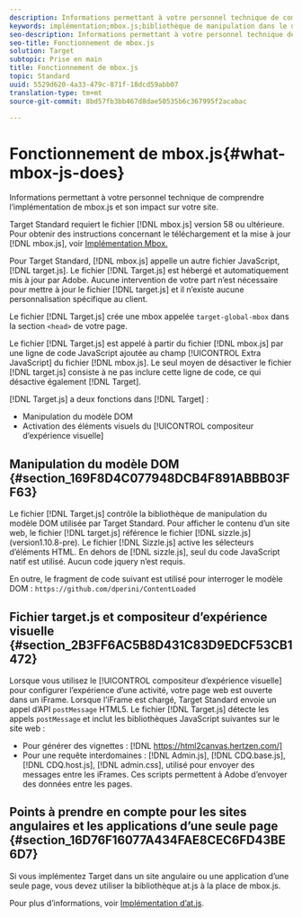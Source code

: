 ```yaml
---
description: Informations permettant à votre personnel technique de comprendre l’implémentation de mbox.js et son impact sur votre site.
keywords: implémentation;mbox.js;bibliothèque de manipulation dans le dom;target.js;compositeur d’expérience visuelle;iframe;sites angulaires;applications de page seule;appli de page seule;APS
seo-description: Informations permettant à votre personnel technique de comprendre l’implémentation de mbox.js et son impact sur votre site.
seo-title: Fonctionnement de mbox.js
solution: Target
subtopic: Prise en main
title: Fonctionnement de mbox.js
topic: Standard
uuid: 5529d620-4a33-479c-871f-18dcd59abb07
translation-type: tm+mt
source-git-commit: 8bd57fb3bb467d8dae50535b6c367995f2acabac

---
```



# Fonctionnement de mbox.js{#what-mbox-js-does}

Informations permettant à votre personnel technique de comprendre l’implémentation de mbox.js et son impact sur votre site.

Target Standard requiert le fichier [!DNL mbox.js] version 58 ou ultérieure. Pour obtenir des instructions concernant le téléchargement et la mise à jour [!DNL mbox.js], voir [Implémentation Mbox.](../../../c-implementing-target/c-implementing-target-for-client-side-web/t-mbox-download/mbox-download.md#task_4EAE26BB84FD4E1D858F411AEDF4B420)

Pour Target Standard, [!DNL mbox.js] appelle un autre fichier JavaScript, [!DNL target.js]. Le fichier [!DNL Target.js] est hébergé et automatiquement mis à jour par Adobe. Aucune intervention de votre part n’est nécessaire pour mettre à jour le fichier [!DNL target.js] et il n’existe aucune personnalisation spécifique au client.

Le fichier [!DNL Target.js] crée une mbox appelée `target-global-mbox` dans la section `<head>` de votre page.

Le fichier [!DNL Target.js] est appelé à partir du fichier [!DNL mbox.js] par une ligne de code JavaScript ajoutée au champ [!UICONTROL Extra JavaScript] du fichier [!DNL mbox.js]. Le seul moyen de désactiver le fichier [!DNL target.js] consiste à ne pas inclure cette ligne de code, ce qui désactive également [!DNL Target].

[!DNL Target.js] a deux fonctions dans [!DNL Target] :

* Manipulation du modèle DOM
* Activation des éléments visuels du [!UICONTROL compositeur d’expérience visuelle]

## Manipulation du modèle DOM {#section_169F8D4C077948DCB4F891ABBB03FF63}

Le fichier [!DNL Target.js] contrôle la bibliothèque de manipulation du modèle DOM utilisée par Target Standard. Pour afficher le contenu d’un site web, le fichier [!DNL target.js] référence le fichier [!DNL sizzle.js] (version1.10.8-pre). Le fichier [!DNL Sizzle.js] active les sélecteurs d’éléments HTML. En dehors de [!DNL sizzle.js], seul du code JavaScript natif est utilisé. Aucun code jquery n’est requis.

En outre, le fragment de code suivant est utilisé pour interroger le modèle DOM :
`https://github.com/dperini/ContentLoaded`

## Fichier target.js et compositeur d’expérience visuelle {#section_2B3FF6AC5B8D431C83D9EDCF53CB1472}

Lorsque vous utilisez le [!UICONTROL compositeur d’expérience visuelle] pour configurer l’expérience d’une activité, votre page web est ouverte dans un iFrame. Lorsque l’iFrame est chargé, Target Standard envoie un appel d’API `postMessage` HTML5. Le fichier [!DNL Target.js] détecte les appels `postMessage` et inclut les bibliothèques JavaScript suivantes sur le site web :

* Pour générer des vignettes : [!DNL https://html2canvas.hertzen.com/]
* Pour une requête interdomaines : [!DNL Admin.js], [!DNL CDQ.base.js], [!DNL CDQ.host.js], [!DNL admin.css], utilisé pour envoyer des messages entre les iFrames. Ces scripts permettent à Adobe d’envoyer des données entre les pages.

## Points à prendre en compte pour les sites angulaires et les applications d’une seule page {#section_16D76F16077A434FAE8CEC6FD43BE6D7}

Si vous implémentez Target dans un site angulaire ou une application d’une seule page, vous devez utiliser la bibliothèque at.js à la place de mbox.js.

Pour plus d’informations, voir [Implémentation d’at.js](../../../c-implementing-target/c-implementing-target-for-client-side-web/t-mbox-download/c-target-atjs-implementation/target-atjs-implementation.md#concept_8AC8D169E02944B1A547A0CAD97EAC17).
